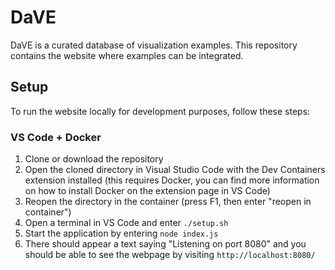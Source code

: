 # DaVE
DaVE is a curated database of visualization examples. This repository contains the website where examples can be integrated.

## Setup
To run the website locally for development purposes, follow these steps:

### VS Code + Docker
1. Clone or download the repository
2. Open the cloned directory in Visual Studio Code with the Dev Containers extension installed (this requires Docker, you can find more information on how to install Docker on the extension page in VS Code)
3. Reopen the directory in the container (press F1, then enter "reopen in container")
4. Open a terminal in VS Code and enter ``./setup.sh``
5. Start the application by entering ``node index.js``
6. There should appear a text saying "Listening on port 8080" and you should be able to see the webpage by visiting ``http://localhost:8080/``
